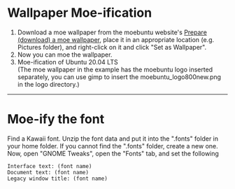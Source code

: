 #  Wallpaper Moe-ification

1. Download a moe wallpaper from the moebuntu website's [Prepare (download) a moe wallpaper](https://moebuntu-blog48-fc2-com.translate.goog/blog-entry-1230.html?_x_tr_sch=http&_x_tr_sl=ja&_x_tr_tl=en&_x_tr_hl=ja&_x_tr_pto=wapp), place it in an appropriate location (e.g. Pictures folder), and right-click on it and click "Set as Wallpaper".  
2. Now you can moe the wallpaper.  
3. Moe-ification of Ubuntu 20.04 LTS  
(The moe wallpaper in the example has the moebuntu logo inserted separately, you can use gimp to insert the moebuntu_logo800new.png in the logo directory.)
---
# Moe-ify the font

Find a Kawaii font. Unzip the font data and put it into the ".fonts" folder in your home folder. If you cannot find the ".fonts" folder, create a new one.  
Now, open "GNOME Tweaks", open the "Fonts" tab, and set the following  

	Interface text: (font name)
	Document text: (font name)
	Legacy window title: (font name)
